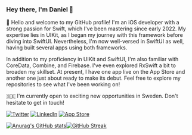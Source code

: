 ### Hey there, I'm Daniel 👋

👋 Hello and welcome to my GitHub profile! I'm an iOS developer with a strong passion for Swift, which I've been mastering since early 2022. My expertise lies in UIKit, as I began my journey with this framework before diving into SwiftUI. Nevertheless, I'm now well-versed in SwiftUI as well, having built several apps using both frameworks.

In addition to my proficiency in UIKit and SwiftUI, I'm also familiar with CoreData, Combine, and Firebase. I've even explored RxSwift a bit to broaden my skillset. At present, I have one app live on the App Store and another one just about ready to make its debut. Feel free to explore my repositories to see what I've been working on!

🇸🇪 I'm currently open to exciting new opportunities in Sweden. Don't hesitate to get in touch!


[![Twitter](https://img.shields.io/badge/Twitter-%231DA1F2?style=for-the-badge&logo=twitter&logoColor=white)](https://twitter.com/DanielKarath) [![LinkedIn](https://img.shields.io/badge/LinkedIn-%230077B5.svg?&style=for-the-badge&logo=linkedin&logoColor=white)](https://www.linkedin.com/in/daniel-k-71421bab/) [![App Store](https://img.shields.io/badge/App_Store-%23000000.svg?style=for-the-badge&logo=apple&logoColor=white)](https://apps.apple.com/us/developer/daniel-karath/id1651807385)


[![Anurag's GitHub stats](https://github-readme-stats.vercel.app/api?username=danielkarath&count_private=true&theme=github_dark&rank_icon=github)](https://github.com/anuraghazra/github-readme-stats)[![GitHub Streak](https://streak-stats.demolab.com/?user=danielkarath&theme=github-dark-blue&hide_total_contributions=true)](https://git.io/streak-stats)


